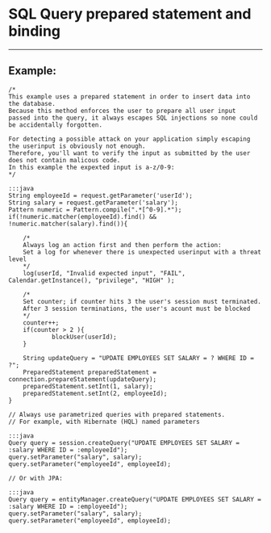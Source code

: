 # SQL Query prepared statement and binding
-------

## Example: 


    /*
    This example uses a prepared statement in order to insert data into the database.
    Because this method enforces the user to prepare all user input  passed into the query, it always escapes SQL injections so none could be accidentally forgotten.

    For detecting a possible attack on your application simply escaping the userinput is obviously not enough.
    Therefore, you'll want to verify the input as submitted by the user does not contain malicous code.
    In this example the expexted input is a-z/0-9:
    */

    :::java 
    String employeeId = request.getParameter('userId');
    String salary = request.getParameter('salary');
    Pattern numeric = Pattern.compile(".*[^0-9].*");
    if(!numeric.matcher(employeeId).find() && !numeric.matcher(salary).find()){

        /*
        Always log an action first and then perform the action:
        Set a log for whenever there is unexpected userinput with a threat level
        */
        log(userId, "Invalid expected input", "FAIL", Calendar.getInstance(), "privilege", "HIGH" );

        /*
        Set counter; if counter hits 3 the user's session must terminated.
        After 3 session terminations, the user's acount must be blocked
        */
        counter++;
        if(counter > 2 ){
                blockUser(userId);
        }

        String updateQuery = "UPDATE EMPLOYEES SET SALARY = ? WHERE ID = ?";
        PreparedStatement preparedStatement = connection.prepareStatement(updateQuery);
        preparedStatement.setInt(1, salary);
        preparedStatement.setInt(2, employeeId);
    }

    // Always use parametrized queries with prepared statements.
    // For example, with Hibernate (HQL) named parameters

    :::java
    Query query = session.createQuery("UPDATE EMPLOYEES SET SALARY = :salary WHERE ID = :employeeId");
    query.setParameter("salary", salary);
    query.setParameter("employeeId", employeeId);

    // Or with JPA:

    :::java
    Query query = entityManager.createQuery("UPDATE EMPLOYEES SET SALARY = :salary WHERE ID = :employeeId");
    query.setParameter("salary", salary);
    query.setParameter("employeeId", employeeId);

